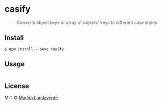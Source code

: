 # casify

> Converts object keys or array of objects' keys to different case styles

## Install

```
$ npm install --save casify
```

## Usage

```js
```


## License

MIT © [Marlon Landaverde](http://mml.sexy)